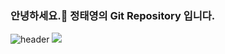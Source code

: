 ### 안녕하세요.👋 정태영의 Git Repository 입니다.

![header](https://capsule-render.vercel.app/api?type=waving&color=auto&height=300&section=header&text=capsule%20render&fontSize=90)
<img src="https://capsule-render.vercel.app/api?type=waving&color=auto&height=300&section=header&text=capsule%20render&fontSize=90" />

<!--
**Jty98/Jty98** is a ✨ _special_ ✨ repository because its `README.md` (this file) appears on your GitHub profile.

Here are some ideas to get you started:

- 🔭 I’m currently working on ...
- 🌱 I’m currently learning ...
- 👯 I’m looking to collaborate on ...
- 🤔 I’m looking for help with ...
- 💬 Ask me about ...
- 📫 How to reach me: ...
- 😄 Pronouns: ...
- ⚡ Fun fact: ...
-->
